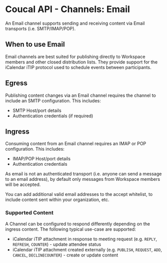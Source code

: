 # Coucal API - Channels: Email

An Email channel supports sending and receiving content via Email transports (i.e. SMTP/IMAP/POP).

## When to use Email

Email channels are best suited for publishing directly to Workspace members and other closed distribution lists. They
provide support for the iCalendar iTIP protocol used to schedule events between participants.

## Egress

Publishing content changes via an Email channel requires the channel to include an SMTP configuration. This includes:

- SMTP Host/port details
- Authentication credentials (if required)

## Ingress

Consuming content from an Email channel requires an IMAP or POP configuration. This includes:

- IMAP/POP Host/port details
- Authentication credentials

As email is not an authenticated transport (i.e. anyone can send a message to an email address), by default only
messages from Workspace members will be accepted.

You can add additional valid email addresses to the accept whitelist, to include content sent within your
organization, etc.

### Supported Content

A Channel can be configured to respond differently depending on the ingress content. The following typical use-case
are supported:

* iCalendar iTIP attachment in response to meeting request (e.g. `REPLY`, `REFRESH`, `COUNTER`) - update attendee status
* iCalendar iTIP attachment created externally (e.g. `PUBLISH`, `REQUEST`, `ADD`, `CANCEL`, `DECLINECOUNTER`) - create
or update content
